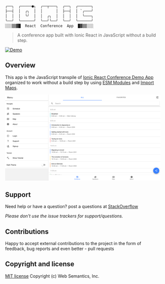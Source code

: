 ```
╭──╮  ╭─────●╮  ╭──┬───╮  ╭──╮  ╭──────╮
├──┤  │  ╭╮  │  │      │  ├──┤  │ `╭───╯
│  │  │  ╰╯  │  │  ╭╮  │  │  │  │  ╰───╮
╰──╯  ╰──────╯  ╰──╯╰──╯  ╰──╯  ╰──────╯
░░░▒▒▓█  React  Conference  App  █▓▒▒░░░
```
> A conference app built with Ionic React in JavaScript without a build step.

[![Demo](https://img.shields.io/badge/Demo-%E2%86%92-9D6EB3.svg?style=flat-square)](https://websemantics.github.io/ionic-react-conference-app/public/index.html)

## Overview

This app is the JavaScript transpile of [Ionic React Conference Demo App](https://github.com/ionic-team/ionic-react-conference-app) organized to work without a build step by using [ESM Modules](https://developer.mozilla.org/en-US/docs/Web/JavaScript/Guide/Modules) and [Import Maps](https://github.com/WICG/import-maps).

<img src="public/assets/img/screenshot.png" alt="Conference app">

## Support

Need help or have a question? post a questions at [StackOverflow](https://stackoverflow.com/questions/tagged/ionic-react-conference-app+web+semantics)

*Please don't use the issue trackers for support/questions.*

## Contributions

Happy to accept external contributions to the project in the form of feedback, bug reports and even better - pull requests

## Copyright and license

[MIT license](http://opensource.org/licenses/mit-license.php)
Copyright (c) Web Semantics, Inc.

